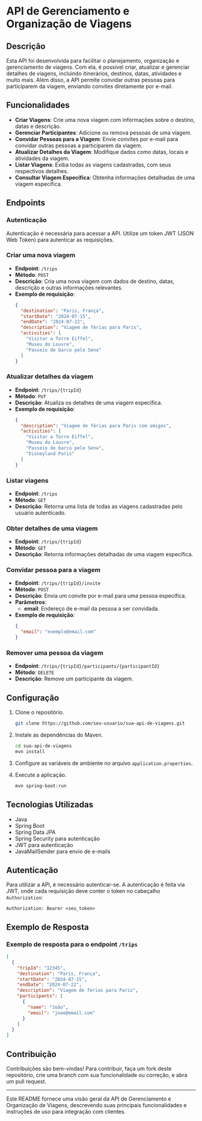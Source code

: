 
# API de Gerenciamento e Organização de Viagens

## Descrição

Esta API foi desenvolvida para facilitar o planejamento, organização e gerenciamento de viagens. Com ela, é possível criar, atualizar e gerenciar detalhes de viagens, incluindo itinerários, destinos, datas, atividades e muito mais. Além disso, a API permite convidar outras pessoas para participarem da viagem, enviando convites diretamente por e-mail.

## Funcionalidades

- **Criar Viagens**: Crie uma nova viagem com informações sobre o destino, datas e descrição.
- **Gerenciar Participantes**: Adicione ou remova pessoas de uma viagem.
- **Convidar Pessoas para a Viagem**: Envie convites por e-mail para convidar outras pessoas a participarem da viagem.
- **Atualizar Detalhes da Viagem**: Modifique dados como datas, locais e atividades da viagem.
- **Listar Viagens**: Exiba todas as viagens cadastradas, com seus respectivos detalhes.
- **Consultar Viagem Específica**: Obtenha informações detalhadas de uma viagem específica.

## Endpoints

### Autenticação
Autenticação é necessária para acessar a API. Utilize um token JWT (JSON Web Token) para autenticar as requisições.

### Criar uma nova viagem

- **Endpoint**: `/trips`
- **Método**: `POST`
- **Descrição**: Cria uma nova viagem com dados de destino, datas, descrição e outras informações relevantes.
- **Exemplo de requisição**:
  ```json
  {
    "destination": "Paris, França",
    "startDate": "2024-07-15",
    "endDate": "2024-07-22",
    "description": "Viagem de férias para Paris",
    "activities": [
      "Visitar a Torre Eiffel",
      "Museu do Louvre",
      "Passeio de barco pelo Sena"
    ]
  }
  ```

### Atualizar detalhes da viagem

- **Endpoint**: `/trips/{tripId}`
- **Método**: `PUT`
- **Descrição**: Atualiza os detalhes de uma viagem específica.
- **Exemplo de requisição**:
  ```json
  {
    "description": "Viagem de férias para Paris com amigos",
    "activities": [
      "Visitar a Torre Eiffel",
      "Museu do Louvre",
      "Passeio de barco pelo Sena",
      "Disneyland Paris"
    ]
  }
  ```

### Listar viagens

- **Endpoint**: `/trips`
- **Método**: `GET`
- **Descrição**: Retorna uma lista de todas as viagens cadastradas pelo usuário autenticado.

### Obter detalhes de uma viagem

- **Endpoint**: `/trips/{tripId}`
- **Método**: `GET`
- **Descrição**: Retorna informações detalhadas de uma viagem específica.

### Convidar pessoa para a viagem

- **Endpoint**: `/trips/{tripId}/invite`
- **Método**: `POST`
- **Descrição**: Envia um convite por e-mail para uma pessoa específica.
- **Parâmetros**:
  - **email**: Endereço de e-mail da pessoa a ser convidada.
- **Exemplo de requisição**:
  ```json
  {
    "email": "exemplo@email.com"
  }
  ```

### Remover uma pessoa da viagem

- **Endpoint**: `/trips/{tripId}/participants/{participantId}`
- **Método**: `DELETE`
- **Descrição**: Remove um participante da viagem.

## Configuração

1. Clone o repositório.
   ```bash
   git clone https://github.com/seu-usuario/sua-api-de-viagens.git
   ```
2. Instale as dependências do Maven.
   ```bash
   cd sua-api-de-viagens
   mvn install
   ```
3. Configure as variáveis de ambiente no arquivo `application.properties`.

4. Execute a aplicação.
   ```bash
   mvn spring-boot:run
   ```

## Tecnologias Utilizadas

- Java
- Spring Boot
- Spring Data JPA
- Spring Security para autenticação
- JWT para autenticação
- JavaMailSender para envio de e-mails

## Autenticação

Para utilizar a API, é necessário autenticar-se. A autenticação é feita via JWT, onde cada requisição deve conter o token no cabeçalho `Authorization`:

```plaintext
Authorization: Bearer <seu_token>
```

## Exemplo de Resposta

### Exemplo de resposta para o endpoint `/trips`

```json
[
  {
    "tripId": "12345",
    "destination": "Paris, França",
    "startDate": "2024-07-15",
    "endDate": "2024-07-22",
    "description": "Viagem de férias para Paris",
    "participants": [
      {
        "name": "João",
        "email": "joao@email.com"
      }
    ]
  }
]
```

## Contribuição

Contribuições são bem-vindas! Para contribuir, faça um fork deste repositório, crie uma branch com sua funcionalidade ou correção, e abra um pull request.

---

Este README fornece uma visão geral da API de Gerenciamento e Organização de Viagens, descrevendo suas principais funcionalidades e instruções de uso para integração com clientes.
